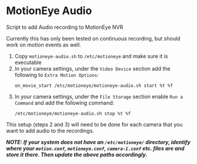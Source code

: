 # MotionEye Audio
Script to add Audio recording to MotionEye NVR

Currently this has only been tested on continuous recording, but should work on motion events as well.

1)  Copy `motioneye-audio.sh` to `/etc/motioneye` and make sure it is executable
2)  In your camera settings, under the `Video Device` section add the following to `Extra Motion Options`:
      ```
      on_movie_start /etc/motioneye/motioneye-audio.sh start %t %f
      ```
3)  In your camera settings, under the `File Storage` section enable `Run a Command` and add the following command:
      ```
      /etc/motioneye/motioneye-audio.sh stop %t %f
      ```

This setup (steps 2 and 3) will need to be done for each camera that you want to add audio to the recordings.

***NOTE: If your system does not have an `/etc/motioneye/` directory, identify where your `motion.conf`, `motioneye.conf`, `camera-1.conf` etc. files are and store it there.  Then update the above paths accordingly.***

